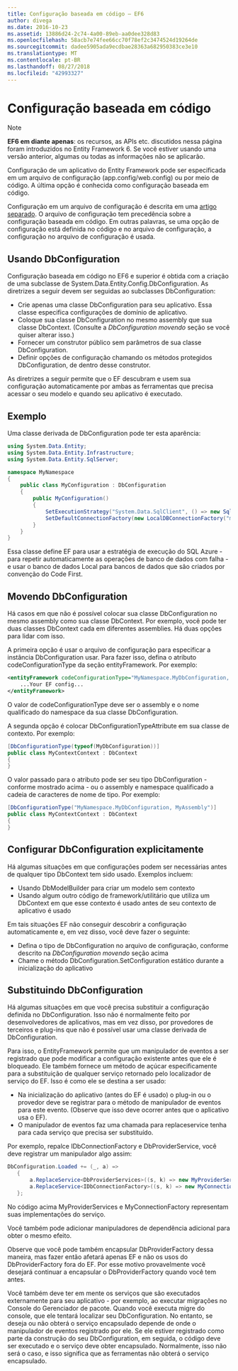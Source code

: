 ```yaml
---
title: Configuração baseada em código – EF6
author: divega
ms.date: 2016-10-23
ms.assetid: 13886d24-2c74-4a00-89eb-aa0dee328d83
ms.openlocfilehash: 58acb7e74fee66cc70f78ef2c3474524d19264de
ms.sourcegitcommit: dadee5905ada9ecdbae28363a682950383ce3e10
ms.translationtype: MT
ms.contentlocale: pt-BR
ms.lasthandoff: 08/27/2018
ms.locfileid: "42993327"
---
```

# <a name="code-based-configuration"></a>Configuração baseada em código
> [!NOTE]
> **EF6 em diante apenas**: os recursos, as APIs etc. discutidos nessa página foram introduzidos no Entity Framework 6. Se você estiver usando uma versão anterior, algumas ou todas as informações não se aplicarão.  

Configuração de um aplicativo do Entity Framework pode ser especificada em um arquivo de configuração (app.config/web.config) ou por meio de código. A última opção é conhecida como configuração baseada em código.  

Configuração em um arquivo de configuração é descrita em uma [artigo separado](config-file.md). O arquivo de configuração tem precedência sobre a configuração baseada em código. Em outras palavras, se uma opção de configuração está definida no código e no arquivo de configuração, a configuração no arquivo de configuração é usada.  

## <a name="using-dbconfiguration"></a>Usando DbConfiguration  

Configuração baseada em código no EF6 e superior é obtida com a criação de uma subclasse de System.Data.Entity.Config.DbConfiguration. As diretrizes a seguir devem ser seguidas ao subclasses DbConfiguration:  

- Crie apenas uma classe DbConfiguration para seu aplicativo. Essa classe especifica configurações de domínio de aplicativo.  
- Coloque sua classe DbConfiguration no mesmo assembly que sua classe DbContext. (Consulte a *DbConfiguration movendo* seção se você quiser alterar isso.)  
- Fornecer um construtor público sem parâmetros de sua classe DbConfiguration.  
- Definir opções de configuração chamando os métodos protegidos DbConfiguration, de dentro desse construtor.  

As diretrizes a seguir permite que o EF descubram e usem sua configuração automaticamente por ambas as ferramentas que precisa acessar o seu modelo e quando seu aplicativo é executado.  

## <a name="example"></a>Exemplo  

Uma classe derivada de DbConfiguration pode ter esta aparência:  

``` csharp
using System.Data.Entity;
using System.Data.Entity.Infrastructure;
using System.Data.Entity.SqlServer;

namespace MyNamespace
{
    public class MyConfiguration : DbConfiguration
    {
        public MyConfiguration()
        {
            SetExecutionStrategy("System.Data.SqlClient", () => new SqlAzureExecutionStrategy());
            SetDefaultConnectionFactory(new LocalDBConnectionFactory("mssqllocaldb"));
        }
    }
}
```  

Essa classe define EF para usar a estratégia de execução do SQL Azure - para repetir automaticamente as operações de banco de dados com falha - e usar o banco de dados Local para bancos de dados que são criados por convenção do Code First.  

## <a name="moving-dbconfiguration"></a>Movendo DbConfiguration  

Há casos em que não é possível colocar sua classe DbConfiguration no mesmo assembly como sua classe DbContext. Por exemplo, você pode ter duas classes DbContext cada em diferentes assemblies. Há duas opções para lidar com isso.  

A primeira opção é usar o arquivo de configuração para especificar a instância DbConfiguration usar. Para fazer isso, defina o atributo codeConfigurationType da seção entityFramework. Por exemplo:  

``` xml
<entityFramework codeConfigurationType="MyNamespace.MyDbConfiguration, MyAssembly">
    ...Your EF config...
</entityFramework>
```  

O valor de codeConfigurationType deve ser o assembly e o nome qualificado do namespace da sua classe DbConfiguration.  

A segunda opção é colocar DbConfigurationTypeAttribute em sua classe de contexto. Por exemplo:  

``` csharp  
[DbConfigurationType(typeof(MyDbConfiguration))]
public class MyContextContext : DbContext
{
}
```  

O valor passado para o atributo pode ser seu tipo DbConfiguration - conforme mostrado acima - ou o assembly e namespace qualificado a cadeia de caracteres de nome de tipo. Por exemplo:  

``` csharp
[DbConfigurationType("MyNamespace.MyDbConfiguration, MyAssembly")]
public class MyContextContext : DbContext
{
}
```  

## <a name="setting-dbconfiguration-explicitly"></a>Configurar DbConfiguration explicitamente  

Há algumas situações em que configurações podem ser necessárias antes de qualquer tipo DbContext tem sido usado. Exemplos incluem:  

- Usando DbModelBuilder para criar um modelo sem contexto  
- Usando algum outro código de framework/utilitário que utiliza um DbContext em que esse contexto é usado antes de seu contexto de aplicativo é usado  

Em tais situações EF não conseguir descobrir a configuração automaticamente e, em vez disso, você deve fazer o seguinte:  

- Defina o tipo de DbConfiguration no arquivo de configuração, conforme descrito na *DbConfiguration movendo* seção acima
- Chame o método DbConfiguration.SetConfiguration estático durante a inicialização do aplicativo  

## <a name="overriding-dbconfiguration"></a>Substituindo DbConfiguration  

Há algumas situações em que você precisa substituir a configuração definida no DbConfiguration. Isso não é normalmente feito por desenvolvedores de aplicativos, mas em vez disso, por provedores de terceiros e plug-ins que não é possível usar uma classe derivada de DbConfiguration.  

Para isso, o EntityFramework permite que um manipulador de eventos a ser registrado que pode modificar a configuração existente antes que ele é bloqueado.  Ele também fornece um método de açúcar especificamente para a substituição de qualquer serviço retornado pelo localizador de serviço do EF. Isso é como ele se destina a ser usado:  

- Na inicialização do aplicativo (antes do EF é usado) o plug-in ou o provedor deve se registrar para o método de manipulador de eventos para este evento. (Observe que isso deve ocorrer antes que o aplicativo usa o EF).  
- O manipulador de eventos faz uma chamada para replaceservice tenha para cada serviço que precisa ser substituído.  

Por exemplo, repalce IDbConnectionFactory e DbProviderService, você deve registrar um manipulador algo assim:  

``` csharp
DbConfiguration.Loaded += (_, a) =>
   {
       a.ReplaceService<DbProviderServices>((s, k) => new MyProviderServices(s));
       a.ReplaceService<IDbConnectionFactory>((s, k) => new MyConnectionFactory(s));
   };
```  

No código acima MyProviderServices e MyConnectionFactory representam suas implementações do serviço.  

Você também pode adicionar manipuladores de dependência adicional para obter o mesmo efeito.  

Observe que você pode também encapsular DbProviderFactory dessa maneira, mas fazer então afetará apenas EF e não os usos do DbProviderFactory fora do EF. Por esse motivo provavelmente você desejará continuar a encapsular o DbProviderFactory quando você tem antes.  

Você também deve ter em mente os serviços que são executados externamente para seu aplicativo - por exemplo, ao executar migrações no Console do Gerenciador de pacote. Quando você executa migre do console, que ele tentará localizar seu DbConfiguration. No entanto, se deseja ou não obterá o serviço encapsulado depende de onde o manipulador de eventos registrado por ele. Se ele estiver registrado como parte da construção do seu DbConfiguration, em seguida, o código deve ser executado e o serviço deve obter encapsulado. Normalmente, isso não será o caso, e isso significa que as ferramentas não obterá o serviço encapsulado.  
